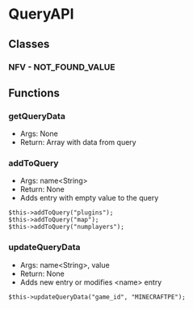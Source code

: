 # QueryAPI

## Classes
### NFV - NOT_FOUND_VALUE


## Functions

### **getQueryData**
* Args: None
* Return: Array with data from query

### **addToQuery**
* Args: name&lt;String&gt;
* Return: None
* Adds entry with empty value to the query
```
$this->addToQuery("plugins");
$this->addToQuery("map");
$this->addToQuery("numplayers");
```
### **updateQueryData**
* Args: name&lt;String&gt;, value
* Return: None
* Adds new entry or modifies &lt;name&gt; entry
```
$this->updateQueryData("game_id", "MINECRAFTPE");
```